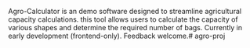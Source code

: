 Agro-Calculator is an demo software designed to streamline
agricultural capacity calculations. this tool allows users
to calculate the capacity of various shapes and determine the
required number of bags. Currently in early development (frontend-only).
Feedback welcome.# agro-proj 
